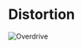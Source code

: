 # Distortion

![Overdrive](https://upload.wikimedia.org/wikipedia/commons/b/b8/Overdrive_sinus.gif)
